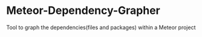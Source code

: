 # Meteor-Dependency-Grapher
Tool to graph the dependencies(files and packages) within a Meteor project
